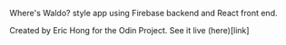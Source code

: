 Where's Waldo? style app using Firebase backend and React front end. 

Created by Eric Hong for the Odin Project. See it live (here)[link]
